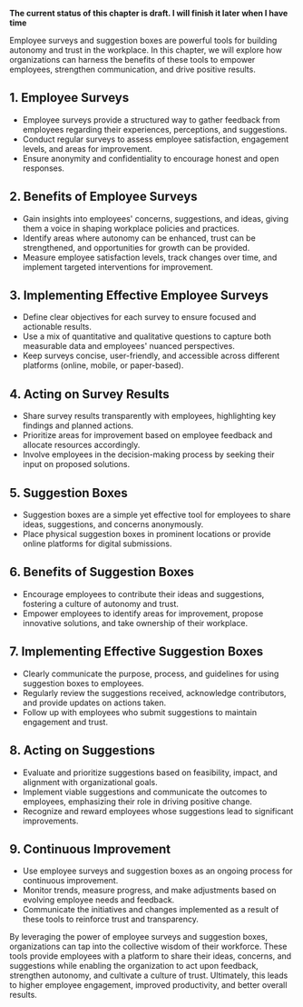 **The current status of this chapter is draft. I will finish it later when I have time**

Employee surveys and suggestion boxes are powerful tools for building autonomy and trust in the workplace. In this chapter, we will explore how organizations can harness the benefits of these tools to empower employees, strengthen communication, and drive positive results.

**1. Employee Surveys**
-----------------------

* Employee surveys provide a structured way to gather feedback from employees regarding their experiences, perceptions, and suggestions.
* Conduct regular surveys to assess employee satisfaction, engagement levels, and areas for improvement.
* Ensure anonymity and confidentiality to encourage honest and open responses.

**2. Benefits of Employee Surveys**
-----------------------------------

* Gain insights into employees' concerns, suggestions, and ideas, giving them a voice in shaping workplace policies and practices.
* Identify areas where autonomy can be enhanced, trust can be strengthened, and opportunities for growth can be provided.
* Measure employee satisfaction levels, track changes over time, and implement targeted interventions for improvement.

**3. Implementing Effective Employee Surveys**
----------------------------------------------

* Define clear objectives for each survey to ensure focused and actionable results.
* Use a mix of quantitative and qualitative questions to capture both measurable data and employees' nuanced perspectives.
* Keep surveys concise, user-friendly, and accessible across different platforms (online, mobile, or paper-based).

**4. Acting on Survey Results**
-------------------------------

* Share survey results transparently with employees, highlighting key findings and planned actions.
* Prioritize areas for improvement based on employee feedback and allocate resources accordingly.
* Involve employees in the decision-making process by seeking their input on proposed solutions.

**5. Suggestion Boxes**
-----------------------

* Suggestion boxes are a simple yet effective tool for employees to share ideas, suggestions, and concerns anonymously.
* Place physical suggestion boxes in prominent locations or provide online platforms for digital submissions.

**6. Benefits of Suggestion Boxes**
-----------------------------------

* Encourage employees to contribute their ideas and suggestions, fostering a culture of autonomy and trust.
* Empower employees to identify areas for improvement, propose innovative solutions, and take ownership of their workplace.

**7. Implementing Effective Suggestion Boxes**
----------------------------------------------

* Clearly communicate the purpose, process, and guidelines for using suggestion boxes to employees.
* Regularly review the suggestions received, acknowledge contributors, and provide updates on actions taken.
* Follow up with employees who submit suggestions to maintain engagement and trust.

**8. Acting on Suggestions**
----------------------------

* Evaluate and prioritize suggestions based on feasibility, impact, and alignment with organizational goals.
* Implement viable suggestions and communicate the outcomes to employees, emphasizing their role in driving positive change.
* Recognize and reward employees whose suggestions lead to significant improvements.

**9. Continuous Improvement**
-----------------------------

* Use employee surveys and suggestion boxes as an ongoing process for continuous improvement.
* Monitor trends, measure progress, and make adjustments based on evolving employee needs and feedback.
* Communicate the initiatives and changes implemented as a result of these tools to reinforce trust and transparency.

By leveraging the power of employee surveys and suggestion boxes, organizations can tap into the collective wisdom of their workforce. These tools provide employees with a platform to share their ideas, concerns, and suggestions while enabling the organization to act upon feedback, strengthen autonomy, and cultivate a culture of trust. Ultimately, this leads to higher employee engagement, improved productivity, and better overall results.
